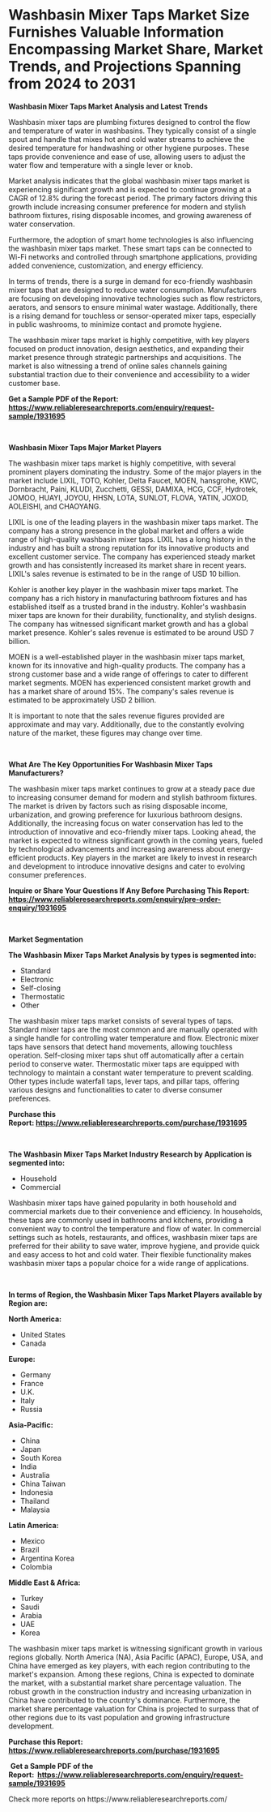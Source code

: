 <p><h1>Washbasin Mixer Taps Market Size Furnishes Valuable Information Encompassing Market Share, Market Trends, and Projections Spanning from 2024 to 2031</h1></p><p><strong>Washbasin Mixer Taps Market Analysis and Latest Trends</strong></p>
<p><p>Washbasin mixer taps are plumbing fixtures designed to control the flow and temperature of water in washbasins. They typically consist of a single spout and handle that mixes hot and cold water streams to achieve the desired temperature for handwashing or other hygiene purposes. These taps provide convenience and ease of use, allowing users to adjust the water flow and temperature with a single lever or knob.</p><p>Market analysis indicates that the global washbasin mixer taps market is experiencing significant growth and is expected to continue growing at a CAGR of 12.8% during the forecast period. The primary factors driving this growth include increasing consumer preference for modern and stylish bathroom fixtures, rising disposable incomes, and growing awareness of water conservation.</p><p>Furthermore, the adoption of smart home technologies is also influencing the washbasin mixer taps market. These smart taps can be connected to Wi-Fi networks and controlled through smartphone applications, providing added convenience, customization, and energy efficiency.</p><p>In terms of trends, there is a surge in demand for eco-friendly washbasin mixer taps that are designed to reduce water consumption. Manufacturers are focusing on developing innovative technologies such as flow restrictors, aerators, and sensors to ensure minimal water wastage. Additionally, there is a rising demand for touchless or sensor-operated mixer taps, especially in public washrooms, to minimize contact and promote hygiene.</p><p>The washbasin mixer taps market is highly competitive, with key players focused on product innovation, design aesthetics, and expanding their market presence through strategic partnerships and acquisitions. The market is also witnessing a trend of online sales channels gaining substantial traction due to their convenience and accessibility to a wider customer base.</p></p>
<p><strong>Get a Sample PDF of the Report:&nbsp; <a href="https://www.reliableresearchreports.com/enquiry/request-sample/1931695">https://www.reliableresearchreports.com/enquiry/request-sample/1931695</a></strong></p>
<p>&nbsp;</p>
<p><strong>Washbasin Mixer Taps Major Market Players</strong></p>
<p><p>The washbasin mixer taps market is highly competitive, with several prominent players dominating the industry. Some of the major players in the market include LIXIL, TOTO, Kohler, Delta Faucet, MOEN, hansgrohe, KWC, Dornbracht, Paini, KLUDI, Zucchetti, GESSI, DAMIXA, HCG, CCF, Hydrotek, JOMOO, HUAYI, JOYOU, HHSN, LOTA, SUNLOT, FLOVA, YATIN, JOXOD, AOLEISHI, and CHAOYANG.</p><p>LIXIL is one of the leading players in the washbasin mixer taps market. The company has a strong presence in the global market and offers a wide range of high-quality washbasin mixer taps. LIXIL has a long history in the industry and has built a strong reputation for its innovative products and excellent customer service. The company has experienced steady market growth and has consistently increased its market share in recent years. LIXIL's sales revenue is estimated to be in the range of USD 10 billion.</p><p>Kohler is another key player in the washbasin mixer taps market. The company has a rich history in manufacturing bathroom fixtures and has established itself as a trusted brand in the industry. Kohler's washbasin mixer taps are known for their durability, functionality, and stylish designs. The company has witnessed significant market growth and has a global market presence. Kohler's sales revenue is estimated to be around USD 7 billion.</p><p>MOEN is a well-established player in the washbasin mixer taps market, known for its innovative and high-quality products. The company has a strong customer base and a wide range of offerings to cater to different market segments. MOEN has experienced consistent market growth and has a market share of around 15%. The company's sales revenue is estimated to be approximately USD 2 billion.</p><p>It is important to note that the sales revenue figures provided are approximate and may vary. Additionally, due to the constantly evolving nature of the market, these figures may change over time.</p></p>
<p>&nbsp;</p>
<p><strong>What Are The Key Opportunities For Washbasin Mixer Taps Manufacturers?</strong></p>
<p><p>The washbasin mixer taps market continues to grow at a steady pace due to increasing consumer demand for modern and stylish bathroom fixtures. The market is driven by factors such as rising disposable income, urbanization, and growing preference for luxurious bathroom designs. Additionally, the increasing focus on water conservation has led to the introduction of innovative and eco-friendly mixer taps. Looking ahead, the market is expected to witness significant growth in the coming years, fueled by technological advancements and increasing awareness about energy-efficient products. Key players in the market are likely to invest in research and development to introduce innovative designs and cater to evolving consumer preferences.</p></p>
<p><strong>Inquire or Share Your Questions If Any Before Purchasing This Report: <a href="https://www.reliableresearchreports.com/enquiry/pre-order-enquiry/1931695">https://www.reliableresearchreports.com/enquiry/pre-order-enquiry/1931695</a></strong></p>
<p>&nbsp;</p>
<p><strong>Market Segmentation</strong></p>
<p><strong>The Washbasin Mixer Taps Market Analysis by types is segmented into:</strong></p>
<p><ul><li>Standard</li><li>Electronic</li><li>Self-closing</li><li>Thermostatic</li><li>Other</li></ul></p>
<p><p>The washbasin mixer taps market consists of several types of taps. Standard mixer taps are the most common and are manually operated with a single handle for controlling water temperature and flow. Electronic mixer taps have sensors that detect hand movements, allowing touchless operation. Self-closing mixer taps shut off automatically after a certain period to conserve water. Thermostatic mixer taps are equipped with technology to maintain a constant water temperature to prevent scalding. Other types include waterfall taps, lever taps, and pillar taps, offering various designs and functionalities to cater to diverse consumer preferences.</p></p>
<p><strong>Purchase this Report:&nbsp;<a href="https://www.reliableresearchreports.com/purchase/1931695">https://www.reliableresearchreports.com/purchase/1931695</a></strong></p>
<p>&nbsp;</p>
<p><strong>The Washbasin Mixer Taps Market Industry Research by Application is segmented into:</strong></p>
<p><ul><li>Household</li><li>Commercial</li></ul></p>
<p><p>Washbasin mixer taps have gained popularity in both household and commercial markets due to their convenience and efficiency. In households, these taps are commonly used in bathrooms and kitchens, providing a convenient way to control the temperature and flow of water. In commercial settings such as hotels, restaurants, and offices, washbasin mixer taps are preferred for their ability to save water, improve hygiene, and provide quick and easy access to hot and cold water. Their flexible functionality makes washbasin mixer taps a popular choice for a wide range of applications.</p></p>
<p>&nbsp;</p>
<p><strong>In terms of Region, the Washbasin Mixer Taps Market Players available by Region are:</strong></p>
<p>
    <p> <strong> North America: </strong>
        <ul>
            <li>United States</li>
            <li>Canada</li>
        </ul>
        </p> 
    <p> <strong> Europe: </strong>
        <ul>
            <li>Germany</li>
            <li>France</li>
            <li>U.K.</li>
            <li>Italy</li>
            <li>Russia</li>
        </ul>
        </p> 
    <p> <strong> Asia-Pacific: </strong>
        <ul>
            <li>China</li>
            <li>Japan</li>
            <li>South Korea</li>
            <li>India</li>
            <li>Australia</li>
            <li>China Taiwan</li>
            <li>Indonesia</li>
            <li>Thailand</li>
            <li>Malaysia</li>
        </ul>
        </p> 
    <p> <strong> Latin America: </strong>
        <ul>
            <li>Mexico</li>
            <li>Brazil</li>
            <li>Argentina Korea</li>
            <li>Colombia</li>
        </ul>
        </p> 
    <p> <strong> Middle East & Africa: </strong>
        <ul>
            <li>Turkey</li>
            <li>Saudi</li>
            <li>Arabia</li>
            <li>UAE</li>
            <li>Korea</li>
        </ul>
    </p>
    </p>
<p><p>The washbasin mixer taps market is witnessing significant growth in various regions globally. North America (NA), Asia Pacific (APAC), Europe, USA, and China have emerged as key players, with each region contributing to the market's expansion. Among these regions, China is expected to dominate the market, with a substantial market share percentage valuation. The robust growth in the construction industry and increasing urbanization in China have contributed to the country's dominance. Furthermore, the market share percentage valuation for China is projected to surpass that of other regions due to its vast population and growing infrastructure development.</p></p>
<p><strong>Purchase this Report: <a href="https://www.reliableresearchreports.com/purchase/1931695">https://www.reliableresearchreports.com/purchase/1931695</a></strong></p>
<p>&nbsp;<strong>Get a Sample PDF of the Report:&nbsp;&nbsp;<a href="https://www.reliableresearchreports.com/enquiry/request-sample/1931695">https://www.reliableresearchreports.com/enquiry/request-sample/1931695</a></strong></p>
<p><strong></strong></p>
<p>Check more reports on https://www.reliableresearchreports.com/</p>